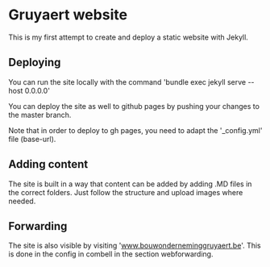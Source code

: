 # Gruyaert website

This is my first attempt to create and deploy a static website with Jekyll.

## Deploying

You can run the site locally with the command 'bundle exec jekyll serve --host 0.0.0.0'

You can deploy the site as well to github pages by pushing your changes to the master branch.

Note that in order to deploy to gh pages, you need to adapt the '_config.yml' file (base-url).

## Adding content

The site is built in a way that content can be added by adding .MD files in the correct folders.
Just follow the structure and upload images where needed.

## Forwarding

The site is also visible by visiting 'www.bouwonderneminggruyaert.be'. This is done in the config in combell in the section webforwarding.
